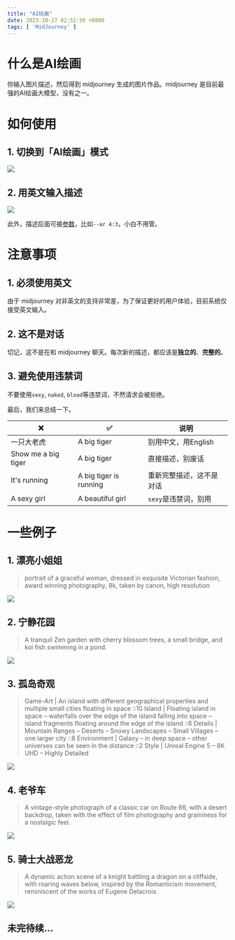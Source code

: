 ```yaml
---
title: "AI绘画"
date: 2023-10-27 02:52:50 +0800
tags: [ 'MidJourney' ]
---
```


# 什么是AI绘画

你输入图片描述，然后得到 midjourney 生成的图片作品。midjourney 是目前最强的AI绘画大模型，没有之一。

# 如何使用

## 1. 切换到「AI绘画」模式

![](/assets/ai-draw/switch-mode.jpeg)

## 2. 用**英文**输入描述

![](/assets/ai-draw/example-1.jpeg)

此外，描述后面可接[参数](https://docs.midjourney.com/docs/parameter-list)，比如`--ar 4:3`，小白不用管。

# 注意事项

## 1. 必须使用英文

由于 midjourney 对非英文的支持非常差，为了保证更好的用户体验，目前系统仅接受英文输入。

## 2. 这不是对话

切记，这不是在和 midjourney 聊天。每次新的描述，都应该是**独立的**、**完整的**。

## 3. 避免使用违禁词

不要使用`sexy`, `naked`, `blood`等违禁词，不然请求会被拒绝。

最后，我们来总结一下。

| ❌                   | ✅                      | 说明            |
|---------------------|------------------------|---------------|
| 一只大老虎               | A big tiger            | 别用中文，用English |
| Show me a big tiger | A big tiger            | 直接描述，别废话      |
| It's running        | A big tiger is running | 重新完整描述，这不是对话  |
| A sexy girl         | A beautiful girl       | `sexy`是违禁词，别用 |

# 一些例子

## 1. 漂亮小姐姐

> portrait of a graceful woman, dressed in exquisite Victorian fashion, award winning photography, 8k, taken by canon,
> high resolution

![](/assets/ai-draw/example-2.jpeg)

## 2. 宁静花园

> A tranquil Zen garden with cherry blossom trees, a small bridge, and koi fish swimming in a pond.

![](/assets/ai-draw/example-3.png)

## 3. 孤岛奇观

> Game-Art | An island with different geographical properties and multiple small cities floating in space ::10 Island |
> Floating island in space – waterfalls over the edge of the island falling into space – island fragments floating around
> the edge of the island ::6 Details | Mountain Ranges – Deserts – Snowy Landscapes – Small Villages – one larger city ::8
> Environment | Galaxy – in deep space – other universes can be seen in the distance ::2 Style | Unreal Engine 5 – 8K
> UHD – Highly Detailed

![](/assets/ai-draw/example-4.png)
 
## 4. 老爷车

> A vintage-style photograph of a classic car on Route 66, with a desert backdrop, taken with the effect of film 
> photography and graininess for a nostalgic feel.

![](/assets/ai-draw/example-5.png)

## 5. 骑士大战恶龙

> A dynamic action scene of a knight battling a dragon on a cliffside, with roaring waves below, inspired by the 
> Romanticism movement, reminiscent of the works of Eugène Delacroix.

![](/assets/ai-draw/example-6.png)

## 未完待续...
